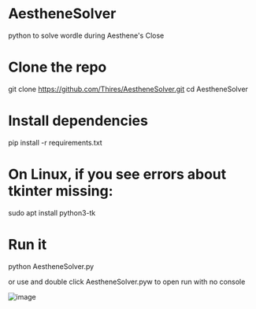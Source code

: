 # AestheneSolver
python  to solve wordle during Aesthene's Close

# Clone the repo
git clone https://github.com/Thires/AestheneSolver.git
cd AestheneSolver

# Install dependencies
pip install -r requirements.txt

# On Linux, if you see errors about tkinter missing:
sudo apt install python3-tk

# Run it
python AestheneSolver.py

or use and double click AestheneSolver.pyw to open run with no console


![image](https://github.com/user-attachments/assets/deb42f3c-707e-4e35-a3b5-39693db98a74)
